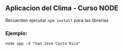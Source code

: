 ## Aplicacion del Clima - Curso NODE 


Recuerden ejecutar ```npm install``` para las librerias


### Ejemplo:
```
node app -d "San Jose Costa Rica"
```
